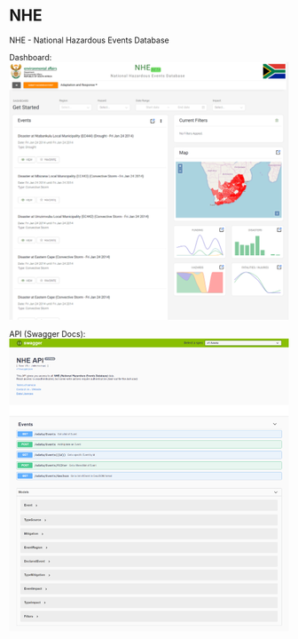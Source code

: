 # NHE
NHE - National Hazardous Events Database

Dashboard:
![alt text](NHE001.png)

API (Swagger Docs):
![alt text](NHE002.png)
